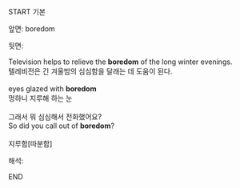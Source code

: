 START
기본

앞면:
boredom


뒷면:
<div><div>Television helps to relieve the <strong>boredom</strong> of the long winter evenings. </div><div><div>텔레비전은 긴 겨울밤의 심심함을 달래는 데 도움이 된다.</div></div></div><div><br></div><div><div>eyes glazed with <strong>boredom</strong> </div><div><div>멍하니 지루해 하는 눈</div></div></div><div><br></div><div><div><div><span>그래서 뭐 심심해서 전화했어요?</span></div></div><div><div><span>So did you call out of <strong>boredom</strong>?</span></div></div></div><div><br></div><div>지루함[따분함]</div>


해석:
<!--ID: 1746614453520-->
END